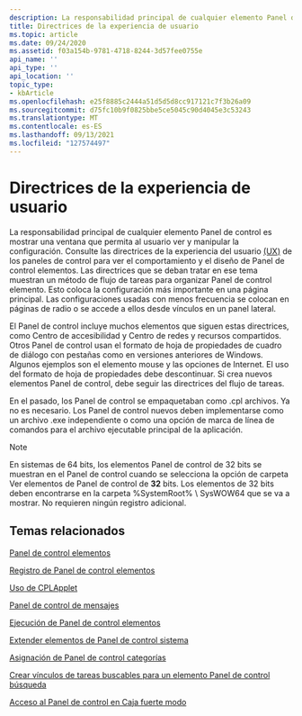 ```yaml
---
description: La responsabilidad principal de cualquier elemento Panel de control es mostrar una ventana que permita al usuario ver y manipular la configuración.
title: Directrices de la experiencia de usuario
ms.topic: article
ms.date: 09/24/2020
ms.assetid: f03a154b-9781-4718-8244-3d57fee0755e
api_name: ''
api_type: ''
api_location: ''
topic_type:
- kbArticle
ms.openlocfilehash: e25f8885c2444a51d5d5d8cc917121c7f3b26a09
ms.sourcegitcommit: d75fc10b9f0825bbe5ce5045c90d4045e3c53243
ms.translationtype: MT
ms.contentlocale: es-ES
ms.lasthandoff: 09/13/2021
ms.locfileid: "127574497"
---
```

# <a name="user-experience-guidelines"></a>Directrices de la experiencia de usuario

La responsabilidad principal de cualquier elemento Panel de control es mostrar una ventana que permita al usuario ver y manipular la configuración. Consulte las directrices de la experiencia del usuario [(UX)](../uxguide/winenv-ctrl-panels.md) de los paneles de control para ver el comportamiento y el diseño de Panel de control elementos. Las directrices que se deban tratar en ese tema muestran un método de flujo de tareas para organizar Panel de control elemento. Esto coloca la configuración más importante en una página principal. Las configuraciones usadas con menos frecuencia se colocan en páginas de radio o se accede a ellos desde vínculos en un panel lateral.

El Panel de control incluye muchos elementos que siguen estas directrices, como Centro de accesibilidad y Centro de redes y recursos compartidos. Otros Panel de control usan el formato de hoja de propiedades de cuadro de diálogo con pestañas como en versiones anteriores de Windows. Algunos ejemplos son el elemento mouse y las opciones de Internet. El uso del formato de hoja de propiedades debe descontinuar. Si crea nuevos elementos Panel de control, debe seguir las directrices del flujo de tareas.

En el pasado, los Panel de control se empaquetaban como .cpl archivos. Ya no es necesario. Los Panel de control nuevos deben implementarse como un archivo .exe independiente o como una opción de marca de línea de comandos para el archivo ejecutable principal de la aplicación.

> [!Note]  
> En sistemas de 64 bits, los elementos Panel de control de 32 bits se muestran en el Panel de control cuando se selecciona la opción de carpeta Ver elementos de Panel de control de **32** bits. Los elementos de 32 bits deben encontrarse en la carpeta %SystemRoot% \\ SysWOW64 que se va a mostrar. No requieren ningún registro adicional.

 

## <a name="related-topics"></a>Temas relacionados

<dl> <dt>

[Panel de control elementos](control-panel-applications.md)
</dt> <dt>

[Registro de Panel de control elementos](registering-control-panel-items.md)
</dt> <dt>

[Uso de CPLApplet](using-cplapplet.md)
</dt> <dt>

[Panel de control de mensajes](message-processing.md)
</dt> <dt>

[Ejecución de Panel de control elementos](executing-control-panel-items.md)
</dt> <dt>

[Extender elementos de Panel de control sistema](extending-system-control-panel-items.md)
</dt> <dt>

[Asignación de Panel de control categorías](assigning-control-panel-categories.md)
</dt> <dt>

[Crear vínculos de tareas buscables para un elemento Panel de control búsqueda](creating-searchable-task-links.md)
</dt> <dt>

[Acceso al Panel de control en Caja fuerte modo](accessing-the-cp-in-safe-mode-under-vista.md)
</dt> </dl>

 

 



